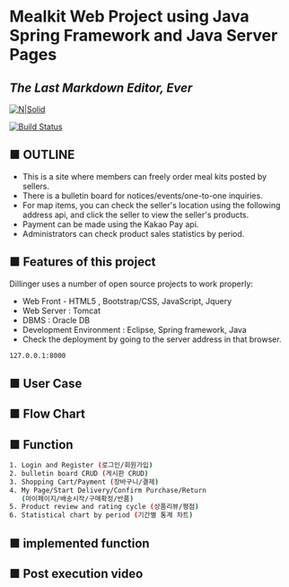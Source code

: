 # Mealkit Web Project using Java Spring Framework and Java Server Pages
## _The Last Markdown Editor, Ever_

[![N|Solid](https://cldup.com/dTxpPi9lDf.thumb.png)](https://nodesource.com/products/nsolid)

[![Build Status](https://travis-ci.org/joemccann/dillinger.svg?branch=master)](https://travis-ci.org/joemccann/dillinger)

## ■ OUTLINE

- This is a site where members can freely order meal kits posted by sellers.
- There is a bulletin board for notices/events/one-to-one inquiries.
- For map items, you can check the seller's location using the following address api, and click the seller to view the seller's products.
- Payment can be made using the Kakao Pay api.
- Administrators can check product sales statistics by period.




## ■ Features of this project

Dillinger uses a number of open source projects to work properly:

- Web Front -  HTML5 , Bootstrap/CSS, JavaScript, Jquery
- Web Server : Tomcat
- DBMS : Oracle DB
- Development Environment : Eclipse, Spring framework,   Java
- Check the deployment by going to the server address in that browser.
```sh
127.0.0.1:8000
```


## ■ User Case



## ■ Flow Chart

## ■ Function

```sh
1. Login and Register (로그인/회원가입)
2. bulletin board CRUD (게시판 CRUD)
3. Shopping Cart/Payment (장바구니/결제)
4. My Page/Start Delivery/Confirm Purchase/Return
   (마이페이지/배송시작/구매확정/반품)
5. Product review and rating cycle (상품리뷰/평점)
6. Statistical chart by period (기간별 통계 차트)
```

## ■ implemented function
## ■ Post execution video
